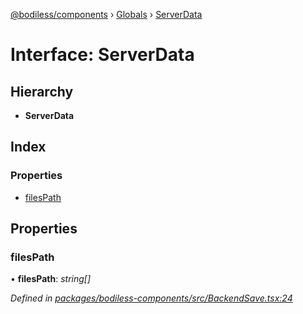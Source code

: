 [@bodiless/components](../README.md) › [Globals](../globals.md) › [ServerData](serverdata.md)

# Interface: ServerData

## Hierarchy

* **ServerData**

## Index

### Properties

* [filesPath](serverdata.md#filespath)

## Properties

###  filesPath

• **filesPath**: *string[]*

*Defined in [packages/bodiless-components/src/BackendSave.tsx:24](https://github.com/johnsonandjohnson/Bodiless-JS/blob/63a0b81d/packages/bodiless-components/src/BackendSave.tsx#L24)*
